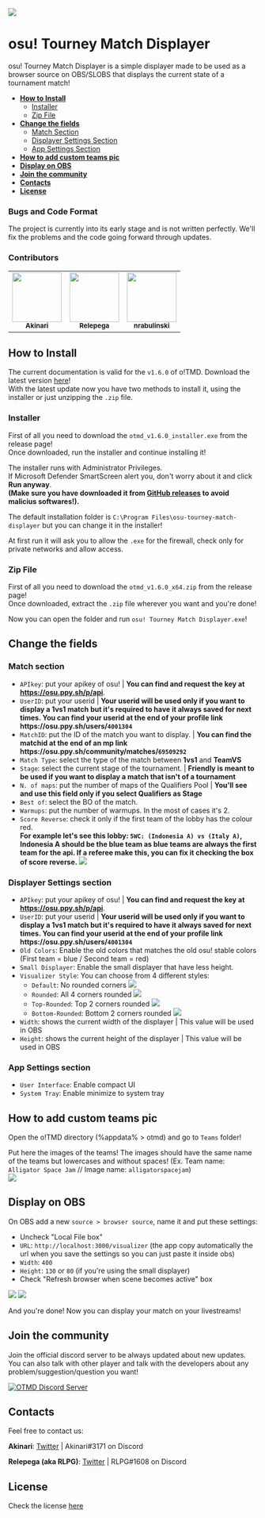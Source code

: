 <img src="https://akinariosu.s-ul.eu/2zvhZbVV">

# osu! Tourney Match Displayer

osu! Tourney Match Displayer is a simple displayer made to be used as a browser source on OBS/SLOBS that displays the current state of a tournament match!

-   <b>[How to Install](https://github.com/AkinariHex/oTMD#how-to-install)</b>
    -   [Installer](https://github.com/AkinariHex/oTMD#installer)
    -   [Zip File](https://github.com/AkinariHex/oTMD#zip-file)
-   <b>[Change the fields](https://github.com/AkinariHex/oTMD#change-the-fields)</b>
    -   [Match Section](https://github.com/AkinariHex/oTMD#match-section)
    -   [Displayer Settings Section](https://github.com/AkinariHex/oTMD#displayer-settings-section)
    -   [App Settings Section](https://github.com/AkinariHex/oTMD#app-settings-section)
-   <b>[How to add custom teams pic](https://github.com/AkinariHex/oTMD#how-to-add-custom-teams-pic)</b>
-   <b>[Display on OBS](https://github.com/AkinariHex/oTMD#display-on-obs)</b>
-   <b>[Join the community](https://github.com/AkinariHex/oTMD#join-the-community)</b>
-   <b>[Contacts](https://github.com/AkinariHex/oTMD#contacts)</b>
-   <b>[License](https://github.com/AkinariHex/oTMD#license)</b>

### Bugs and Code Format

The project is currently into its early stage and is not written perfectly. We'll fix the problems and the code going forward through updates.

### Contributors

<table>
  <tr>
    <td align="center"><a href="https://github.com/AkinariHex"><img src="https://avatars.githubusercontent.com/u/28952344?v=3" width="100px;" alt=""/><br /><sub><b>Akinari</b>         </sub></a></td>
    <td align="center"><a href="https://github.com/Relepega"><img src="https://avatars.githubusercontent.com/u/33182302?v=3" width="100px;" alt=""/><br /><sub><b>Relepega</b>         </sub></a></td>
      <td align="center"><a href="https://github.com/nrabulinski"><img src="https://avatars.githubusercontent.com/u/24574288?v=3" width="100px;" alt=""/><br /><sub><b>nrabulinski</b></sub></a></td>
 </tr>
</table>

## How to Install

The current documentation is valid for the `v1.6.0` of o!TMD. Download the latest version [here](https://github.com/AkinariHex/oTMD/releases/latest)!<br>
With the latest update now you have two methods to install it, using the installer or just unzipping the `.zip` file.

### Installer

First of all you need to download the `otmd_v1.6.0_installer.exe` from the release page!<br>
Once downloaded, run the installer and continue installing it!

The installer runs with Administrator Privileges.<br>
If Microsoft Defender SmartScreen alert you, don't worry about it and click <b>Run anyway</b>.<br>
<b>(Make sure you have downloaded it from [GitHub releases](https://github.com/AkinariHex/oTMD/releases/latest) to avoid malicius softwares!).</b>

The default installation folder is `C:\Program Files\osu-tourney-match-displayer` but you can change it in the installer!

At first run it will ask you to allow the ``.exe`` for the firewall, check only for private networks and allow access.

### Zip File

First of all you need to download the `otmd_v1.6.0_x64.zip` from the release page!<br>
Once downloaded, extract the ``.zip`` file wherever you want and you're done!

Now you can open the folder and run `osu! Tourney Match Displayer.exe`!

## Change the fields

### Match section

-   `APIkey`: put your apikey of osu! | **You can find and request the key at https://osu.ppy.sh/p/api**.
-   `UserID`: put your userid | **Your userid will be used only if you want to display a 1vs1 match but it's required to have it always saved for next times. You can find your userid at the end of your profile link https&#58;//osu.ppy.sh/users/`4001304`**
-   `MatchID`: put the ID of the match you want to display. | **You can find the matchid at the end of an mp link https&#58;//osu.ppy.sh/community/matches/`69509292`**
-   `Match Type`: select the type of the match between **1vs1** and **TeamVS**
-   `Stage`: select the current stage of the tournament. | **Friendly is meant to be used if you want to display a match that isn't of a tournament**
-   `N. of maps`: put the number of maps of the Qualifiers Pool | **You'll see and use this field only if you select Qualifiers as Stage**
-   `Best of`: select the BO of the match.
-   `Warmups`: put the number of warmups. In the most of cases it's 2.
-   `Score Reverse`: check it only if the first team of the lobby has the colour red.<br>**For example let's see this lobby: `5WC: (Indonesia A) vs (Italy A)`, Indonesia A should be the blue team as blue teams are always the first team for the api. If a referee make this, you can fix it checking the box of score reverse.**
    <img src="https://akinariosu.s-ul.eu/LU90Cq05">

### Displayer Settings section

-   `APIkey`: put your apikey of osu! | **You can find and request the key at https://osu.ppy.sh/p/api**.
-   `UserID`: put your userid | **Your userid will be used only if you want to display a 1vs1 match but it's required to have it always saved for next times. You can find your userid at the end of your profile link https&#58;//osu.ppy.sh/users/`4001304`**
-   `Old Colors`: Enable the old colors that matches the old osu! stable colors (First team = blue / Second team = red)
-   `Small Displayer`: Enable the small displayer that have less height.
-   `Visualizer Style`: You can choose from 4 different styles:
    * `Default`: No rounded corners <img src="https://akinariosu.s-ul.eu/PMSB7638">
    * `Rounded`: All 4 corners rounded  <img src="https://akinariosu.s-ul.eu/7j4nClSu">
    * `Top-Rounded`: Top 2 corners rounded  <img src="https://akinariosu.s-ul.eu/6GWWbzZ4">
    * `Bottom-Rounded`: Bottom 2 corners rounded    <img src="https://akinariosu.s-ul.eu/gU7hWChk">
-   `Width`: shows the current width of the displayer | This value will be used in OBS
-   `Height`: shows the current height of the displayer | This value will be used in OBS

### App Settings section
-   `User Interface`: Enable compact UI
-   `System Tray`: Enable minimize to system tray

## How to add custom teams pic

Open the o!TMD directory (%appdata% > otmd) and go to `Teams` folder!<br>

Put here the images of the teams! The images should have the same name of the teams but lowercases and without spaces! (Ex. Team name: `Alligator Space Jam` // Image name: `alligatorspacejam`)<br /><img src="https://akinariosu.s-ul.eu/lYl1RZLQ">
 
## Display on OBS
 
 On OBS add a new ``source > browser source``, name it and put these settings:
 * Uncheck "Local File box"
 * ``URL``: ``http://localhost:3000/visualizer`` (the app copy automatically the url when you save the settings so you can just paste it inside obs)
 * ``Width``: ``400`` 
 * ``Height``: ``130`` or ``80`` (if you're using the small displayer)
 * Check "Refresh browser when scene becomes active" box
 
 <img src="https://drive.google.com/uc?export=view&id=1BTEAz996uFtjzTXmIORPMMHJX6pOXOsV">
 <img src="https://akinariosu.s-ul.eu/m6JOryPe">
 
 And you're done! Now you can display your match on your livestreams!
 

## Join the community

Join the official discord server to be always updated about new updates. You can also talk with other player and talk with the developers about any problem/suggestion/question you want!

[![OTMD Discord Server](https://discord.com/api/guilds/775868748158337064/widget.png?style=banner3)](https://discord.gg/gf7rWj942q)

## Contacts

Feel free to contact us:

**Akinari**: [Twitter](https://twitter.com/Akinari_osu) | Akinari#3171 on Discord

**Relepega (aka RLPG)**: [Twitter](https://twitter.com/xRLPG) | RLPG#1608 on Discord

## License

Check the license [here](https://github.com/AkinariHex/oTMD/blob/main/LICENSE)
